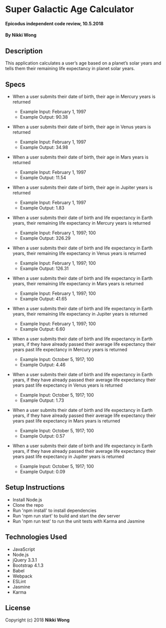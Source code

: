 # Super Galactic Age Calculator

#### Epicodus independent code review, 10.5.2018

#### By Nikki Wong

## Description

This application calculates a user’s age based on a planet’s solar years and tells them their remaining life expectancy in planet solar years.

## Specs

* When a user submits their date of birth, their age in Mercury years is returned
  * Example Input: February 1, 1997
  * Example Output: 90.38

* When a user submits their date of birth, their age in Venus years is returned
  * Example Input: February 1, 1997
  * Example Output: 34.98

* When a user submits their date of birth, their age in Mars years is returned
  * Example Input: February 1, 1997
  * Example Output: 11.54

* When a user submits their date of birth, their age in Jupiter years is returned
  * Example Input: February 1, 1997
  * Example Output: 1.83

* When a user submits their date of birth and life expectancy in Earth years, their remaining life expectancy in Mercury years is returned
  * Example Input: February 1, 1997; 100
  * Example Output: 326.29

* When a user submits their date of birth and life expectancy in Earth years, their remaining life expectancy in Venus years is returned
  * Example Input: February 1, 1997; 100
  * Example Output: 126.31

* When a user submits their date of birth and life expectancy in Earth years, their remaining life expectancy in Mars years is returned
  * Example Input: February 1, 1997; 100
  * Example Output: 41.65

* When a user submits their date of birth and life expectancy in Earth years, their remaining life expectancy in Jupiter years is returned
  * Example Input: February 1, 1997; 100
  * Example Output: 6.60

* When a user submits their date of birth and life expectancy in Earth years, if they have already passed their average life expectancy their years past life expectancy in Mercury years is returned
  * Example Input: October 5, 1917; 100
  * Example Output: 4.46

* When a user submits their date of birth and life expectancy in Earth years, if they have already passed their average life expectancy their years past life expectancy in Venus years is returned
  * Example Input: October 5, 1917; 100
  * Example Output: 1.73

* When a user submits their date of birth and life expectancy in Earth years, if they have already passed their average life expectancy their years past life expectancy in Mars years is returned
  * Example Input: October 5, 1917; 100
  * Example Output: 0.57

* When a user submits their date of birth and life expectancy in Earth years, if they have already passed their average life expectancy their years past life expectancy in Jupiter years is returned
  * Example Input: October 5, 1917; 100
  * Example Output: 0.09

## Setup Instructions

* Install Node.js
* Clone the repo
* Run 'npm install' to install dependencies
* Run 'npm run start' to build and start the dev server
* Run 'npm run test' to run the unit tests with Karma and Jasmine

## Technologies Used

* JavaScript
* Node.js
* jQuery 3.3.1
* Bootstrap 4.1.3
* Babel
* Webpack
* ESLint
* Jasmine
* Karma

## License

Copyright (c) 2018 **Nikki Wong**
